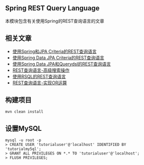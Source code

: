 ## Spring REST Query Language

本模块包含有关使用Spring的REST查询语言的文章

## 相关文章

+ [使用Spring和JPA Criteria的REST查询语言](docs/使用Spring和JPA-Criteria的REST查询语言.md)
+ [使用Spring Data JPA Criteria的REST查询语言](docs/使用SpringDataJPA-Criteria的REST查询语言.md)
+ [使用Spring Data JPA和Querydsl的REST查询语言](docs/使用SpringDataJPA和Querydsl的REST查询语言.md)
+ [REST查询语言-高级搜索操作](docs/REST查询语言-高级搜索操作.md)
+ [使用RSQL的REST查询语言](docs/使用RSQL的REST查询语言.md)
+ [REST查询语言-实现OR运算](docs/REST查询语言-实现或运算.md)

## 构建项目

```
mvn clean install
```

## 设置MySQL

```
mysql -u root -p 
> CREATE USER 'tutorialuser'@'localhost' IDENTIFIED BY 'tutorialmy5ql';
> GRANT ALL PRIVILEGES ON *.* TO 'tutorialuser'@'localhost';
> FLUSH PRIVILEGES;
```